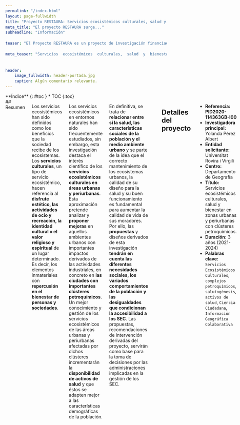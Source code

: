 ```yaml
---
permalink: "/index.html"
layout: page-fullwidth
title: "Proyecto RESTAURA: Servicios ecosistémicos culturales, salud y bienestar en zonas urbanas y periurbanas con clústeres petroquímicos"
meta_title: "El proyecto RESTAURA surge..."
subheadline: "Información"

teaser: "El Proyecto RESTAURA es un proyecto de investigación financiado por el Programa Estatal de Investigación, Desarrollo e Innovación Orientada a los Retos de la Sociedad, en el marco del Plan Estatal de Investigación Científica y Técnica y de Innovación 2021-2024."

meta_teaser: "Servicios  ecosistémicos  culturales,  salud  y  bienestar  en  zonas  urbanas y periurbanas con clústeres petroquímicos."


header:
    image_fullwidth: header-portada.jpg
    caption: Algún comentario relevante.
---
```


<!--more-->

<div class="row">
<div class="medium-4 medium-push-8 columns" markdown="1">
<div class="panel radius" markdown="1">
**Índice**
{: #toc }
*  TOC
{:toc}
</div>
</div><!-- /.medium-4.columns -->



<div class="medium-8 medium-pull-4 columns" markdown="1">
## Resumen

Los servicios ecosistémicos han sido definidos como los beneficios que la sociedad recibe de los ecosistemas. Los __servicios culturales__, un tipo de servicio ecosistémico, hacen referencia al __disfrute estético, las actividades de ocio y recreación, la identidad cultural o el valor religioso y espiritual__ de un lugar determinado. Es decir, los elementos inmateriales con __repercusión en el bienestar de personas y sociedades__.
    
Los servicios ecosistémicos en entornos naturales han sido frecuentemente estudiados, sin embargo, esta investigación destaca el interés científico de los __servicios ecosistémicos culturales en áreas urbanas y periurbanas__. Esta aproximación pretende analizar y __proponer mejoras__ en aquellos ambientes urbanos con importantes impactos derivados de las actividades industriales, en concreto en __las ciudades con importantes clústeres petroquímicos__. Un mejor conocimiento y gestión de los servicios ecosistémicos de las áreas urbanas y periurbanas afectadas por dichos clústeres incrementarán la __disponibilidad de activos de salud__ y que éstos se adapten mejor a las características demográficas de la población.
    
En definitiva, se trata de __relacionar entre sí la salud, las características sociales de la población y el medio ambiente urbano__ y se parte de la idea que el correcto mantenimiento de los ecosistemas urbanos, la calidad de su diseño para la salud y su buen funcionamiento es fundamental para aumentar la calidad de vida de sus moradores. Por ello, las __propuestas__ y diseños derivados de esta investigación __tendrán en cuenta las diferentes necesidades sociales, los variados comportamientos de la población y las desigualdades que condicionan la accesibilidad a los SEC__. Las propuestas, recomendaciones de intervención derivadas del proyecto, servirán como base para la toma de decisiones por las administraciones implicadas en la gestión de los SEC.

![Ciclismo por el periurbano de Tarragona](images/bicileta.jpg)


## Detalles del proyecto

- **Referencia:** __PID2020-114363GB-I00__
- **Investigadora principal:** Yolanda Pérez Albert
- **Entidad solicitante:** Universitat Rovira i Virgili
- **Centro:** Departamento de Geografía
- **Título:** Servicios  ecosistémicos  culturales,  salud  y  bienestar  en  zonas  urbanas y periurbanas con clústeres petroquímicos.
- **Duración:** 3 años (2021-2024)
- **Palabras clave:** `Servicios Ecosistémicos Culturales`, `complejos petroquímicos`, `salutogénesis`, `activos de salud`, `Ciencia Ciudadana`, `Información Geográfica Colaborativa`


## Objetivo principal

__Identificar,  estudiar  y  analizar  los  servicios  ecosistémicos  culturales  (SEC)  en  entornos  urbanos  y  periurbanos degradados por la presencia de complejos petroquímicos, desde la perspectiva de la salutogénesis o activos de salud y de la diversidad social__, poniendo especial énfasis en los colectivos de mujeres y ancianos, con la finalidad de __diseñar propuestas de intervención espacial y de salud__ que  tengan  como  finalidad  incrementar  las  opciones  de  activos  de  salud  de  la  población.  
    
Este análisis incorpora un __enfoque multidisciplinar__ junto a __nuevas fuentes de información__ (Información Geográfica Colaborativa, Crowsourced Geographic Information-CGI) que traspasa la visión tradicional de los SEC como provisores de espacios para la recreación y los aproxima al ámbito de la salud. 

## Objetivos específicos

1. Valorar los diferentes tipos de SEC en función de los beneficios potenciales para la población. 
2. Identificar la tipología o tipologías de SEC que mejor se adapten a las características y necesidades de  los  diferentes  segmentos  de  población  de  manera  que  la  provisión  de  activos  de  salud  sea  óptima para los distintos colectivos de personas.
3. Cartografiar  las  diferentes  dimensiones  de  los  SEC  atendiendo  a:  1)  idoneidad  de  los  SEC  para  proporcionar activos de salud a la población, 2) demanda de SEC en relación a la diversidad de la población y 3) interacción petroquímica y SEC.
4. Determinar espacial y temporalmente el aprovechamiento real de los SEC teniendo en cuenta los diferentes grupos poblacionales y sus características (edad, género, niveles de educación, etc.).
5. Revelar las injusticias espaciales en relación al acceso a los SEC e identificar el factor o factores que las producen de forma que sirvan como base a la planificación urbana y territorial con la intención de reducir dichas desigualdades.
6. Establecer el grado de integración de los SEC en los sistemas de asistencia social y de salud y, en su caso, proponer mejoras teniendo en cuenta los diferentes segmentos de población prestando especial atención a las mujeres, las personas mayores y los más vulnerables.
7. Estimar la prevalencia de las enfermedades en la población, según la edad, el género y el lugar de residencia y la accesibilidad a los SEC.
8. Realizar  propuestas  de  actividad  física  al  aire  libre  adaptadas  a  los  diferentes  segmentos  de  población  prestando  especial  atención  a  aquellos  más  vulnerables  y  teniendo  en  cuenta  el  beneficio obtenido por el contacto y uso de los SEC.
9. Diseñar propuestas de intervención innovadoras en una selección de lugares en entornos urbanos y periurbanos que tengan en cuenta el espacio, su comunicación y percepción, con el objetivo de mejorar  su  accesibilidad  y  facilitar  su  uso  de  modo  que  aumenten  los  activos  de  salud  de  la  población.
10. Diseñar, aplicar y/o explotar métodos y fuentes de la CC que permitan analizar la percepción de los valores sociales de la población respecto a los SEC teniendo en cuenta los diferentes segmentos y diversidad social de la población.


</div><!-- /.medium-8.columns -->
</div><!-- /.row -->



